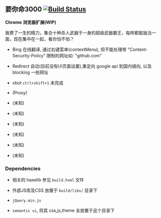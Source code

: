 要你命3000 [![Build Status](https://travis-ci.org/R32/YaoNiMing3000.svg?branch=master)](https://travis-ci.org/R32/YaoNiMing3000)
--------

**Chrome 浏览器扩展(WIP)** 

我费了一生的精力，集合十种杀人武器于一身的超级武器霸王，每样都能独当一面，现在集中在一起，看你怕不怕？

 - Bing 在线翻译, 通过右键菜单(contextMenu), 但不能处理带 "Content-Security-Policy" 限制的网址如: "github.com"

 - Redirect 自动(目前没有UI页面设置),重定向 google api 到国内镜向, 以及 blocking 一些网址

 - xbot `ctrl+shift+1` 未完成
 
 - (Proxy)
 
 - (未知) 
 
 - (未知)
 
 - (未知)
 
 - (未知)
 
 - (未知)
 
 - (未知)

### Dependencies

 * 相关的 haxelib 参见 `build.hxml` 文件 

 * 外部JS库及CSS 放置于 `build/libs/` 目录下

  - `jQuery.min.js`

  - `semantic ui`, 将其 css,js,theme 全放置于这个目录下